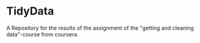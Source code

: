 # TidyData
A Repository for the results of the assignment of the "getting and cleaning data"-course from coursera
